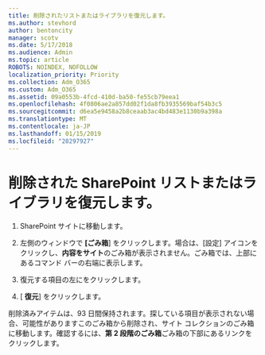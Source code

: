 ```yaml
---
title: 削除されたリストまたはライブラリを復元します。
ms.author: stevhord
author: bentoncity
manager: scotv
ms.date: 5/17/2018
ms.audience: Admin
ms.topic: article
ROBOTS: NOINDEX, NOFOLLOW
localization_priority: Priority
ms.collection: Adm_O365
ms.custom: Adm_O365
ms.assetid: 09a0553b-4fcd-410d-ba50-fe55cb79eea1
ms.openlocfilehash: 4f0806ae2a857dd02f1da8fb3935569baf54b3c5
ms.sourcegitcommit: d6ea5e9458a2b8ceaab3ac4bd483e1130b9a398a
ms.translationtype: MT
ms.contentlocale: ja-JP
ms.lasthandoff: 01/15/2019
ms.locfileid: "28297927"
---
```

# <a name="restore-a-deleted-sharepoint-list-or-library"></a>削除された SharePoint リストまたはライブラリを復元します。

1. SharePoint サイトに移動します。
    
2. 左側のウィンドウで **[ごみ箱**] をクリックします。場合は、[設定] アイコンをクリックし、**内容をサイト**のごみ箱が表示されません。ごみ箱では、上部にあるコマンド バーの右端に表示します。
    
3. 復元する項目の左にをクリックします。
    
4. [ **復元**] をクリックします。
    
削除済みアイテムは、93 日間保持されます。探している項目が表示されない場合、可能性がありますこのごみ箱から削除され、サイト コレクションのごみ箱に移動します。確認するには、**第 2 段階のごみ箱**ごみ箱の下部にあるリンクをクリックします。 
  

